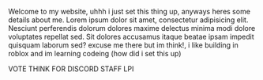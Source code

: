 Welcome to my website, uhhh i just set this thing up, anyways heres some details about me.
Lorem ipsum dolor sit amet, consectetur adipisicing elit. Nesciunt perferendis dolorum dolores maxime delectus minima modi dolore voluptates repellat sed. Sit dolores accusamus itaque beatae ipsam impedit quisquam laborum sed?
excuse me there but im think!, i like building in roblox and im learning codeing (how did i set this up)


VOTE THINK FOR DISCORD STAFF LPI
